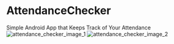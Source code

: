 # AttendanceChecker
 Simple Android App that Keeps Track of Your Attendance
![attendance_checker_image_1](https://user-images.githubusercontent.com/64782929/223650107-dae592af-1d7e-4ca0-9db2-03c7b7bb287b.png)
![attendance_checker_image_2](https://user-images.githubusercontent.com/64782929/223650112-c38d871c-6340-4bf0-b5f4-df09024b7580.png)
